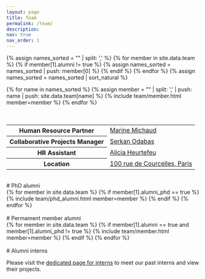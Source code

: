 ```yaml
---
layout: page
title: Team
permalink: /team/
description: 
nav: true
nav_order: 1
---
```


<!-- pages/team.md -->
<!-- sort active members -->
{% assign names_sorted = "" | split: ',' %}
{% for member in site.data.team %}
  {% if member[1].alumni != true %}
    {% assign names_sorted = names_sorted | push: member[0] %}
  {% endif %}
{% endfor %}
{% assign names_sorted = names_sorted | sort_natural %}

<div class="team">
{% for name in names_sorted %}
  {% assign member = "" | split: ',' | push: name | push: site.data.team[name] %}
  {% include team/member.html member=member %}
{% endfor %}
</div>

<br>
<br>
<table>
  <tr>
    <th>Human Resource Partner</th>
    <td><a href="mailto:marine.michaud@valeo.com">Marine Michaud</a></td>
  </tr>
  <tr>
    <th>Collaborative Projects Manager</th>
    <td><a href="mailto:serkan.odabas@valeo.com">Serkan Odabas</a></td>
  </tr>
  <tr>
    <th>HR Assistant</th>
    <td><a href="mailto:alicia.heurtefeu@valeo.com">Alicia Heurtefeu</a></td>
  </tr>
  <tr>
    <th>Location</th>
    <td><a href="https://goo.gl/maps/LPCmZTD1GZo36qWU6">100 rue de Courcelles, Paris</a></td>
  </tr>
</table>

<!-- display Alumni in their data listing order -->
<!-- could not manage to sort by alumni_date since Liquid does not allow modifying object w/o use of a plugin -->
<!-- <h2 class="alumni">Alumni</h2> -->

<!-- Alumni with alumni_phd: True -->
<br>
# PhD alumni
<div class="team alumni">
{% for member in site.data.team %}
  {% if member[1].alumni_phd == true %}
    {% include team/phd_alumni.html member=member %}
  {% endif %}
{% endfor %}
</div>

<!-- Alumni without alumni: True -->
<br>
# Permament member alumni
<div class="team alumni">
{% for member in site.data.team %}
  {% if member[1].alumni == true and member[1].alumni_phd != true %}
    {% include team/member.html member=member %}
  {% endif %}
{% endfor %}
</div>

<br>
# Alumni interns
<p>Please visit the <a href="/interns/">dedicated page for interns</a> to meet our past interns and view their projects.</p>

